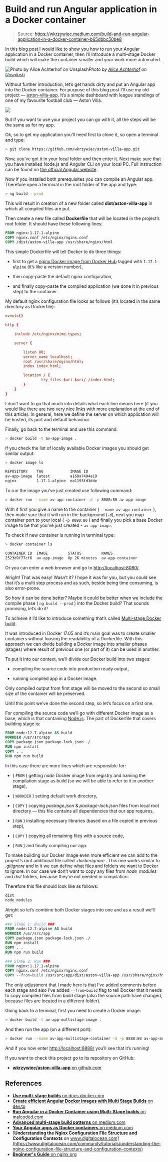 
# Build and run Angular application in a Docker container
> Source: https://wkrzywiec.medium.com/build-and-run-angular-application-in-a-docker-container-b65dbbc50be8

In this blog post I would like to show you how to run your Angular application in a Docker container, then I’ll introduce a multi-stage Docker build which will make the container smaller and your work more automated.

![Photo by [Alice Achterhof](https://unsplash.com/@alicegrace?utm_source=medium&utm_medium=referral) on [Unsplash](https://unsplash.com?utm_source=medium&utm_medium=referral)](https://cdn-images-1.medium.com/max/7874/0*XuvtM9msowqAOxNM)*Photo by [Alice Achterhof](https://unsplash.com/@alicegrace?utm_source=medium&utm_medium=referral) on [Unsplash](https://unsplash.com?utm_source=medium&utm_medium=referral)*

Without further introduction, let’s get hands dirty and put an Angular app into the Docker container. For purpose of this blog post I’ll use my old project — [aston-villa-app](https://github.com/wkrzywiec/aston-villa-app). It’s a simple dashboard with league standings of one of my favourite football club — Aston Villa.

![](https://cdn-images-1.medium.com/max/2204/1*-rX1iTEXcYkyx4yU2IQIgQ.png)

But if you want to use your project you can go with it, all the steps will be the same as for my app.

Ok, so to get my application you’ll need first to clone it, so open a terminal and type:

```bash
> git clone https://github.com/wkrzywiec/aston-villa-app.git
```

Now, you’ve got it in your local folder and then enter it. Next make sure that you have installed Node.js and Angular CLI on your local PC. Full instruction can be found on [the official Angular website](https://angular.io/guide/setup-local).

Now if you installed both prerequisites you can compile an Angular app. Therefore open a terminal in the root folder of the app and type:

```bash
> ng build --prod
```

This will result in creation of a new folder called **dist/aston-villa-app** in which all compiled files are put.

Then create a new file called **Dockerfile** that will be located in the project’s root folder. It should have these following lines:

```dockerfile
FROM nginx:1.17.1-alpine
COPY nginx.conf /etc/nginx/nginx.conf
COPY /dist/aston-villa-app /usr/share/nginx/html
```

This simple Dockerfile will tell Docker to do three things:

* first to get a [nginx Docker image from Docker Hub](https://hub.docker.com/_/nginx) tagged with `1.17.1-alpine` (it’s like a version number),

* then copy-paste the default nginx configuration,

* and finally copy-paste the compiled application (we done it in previous step) to the container.

My default nginx configuration file looks as follows (it’s located in the same directory as Dockerfile):

```conf
events{}

http {

    include /etc/nginx/mime.types;

    server {

        listen 80;
        server_name localhost;
        root /usr/share/nginx/html;
        index index.html;

        location / {
                try_files $uri $uri/ /index.html;
        }
    }
}
```

I don’t want to go that much into details what each line means here (if you would like there are two very nice links with more explanation at the end of this article). In general, here we define the server on which application will be hosted, its port and default behaviour.

Finally, go back to the terminal and use this command:

```bash
> docker build -t av-app-image .
```

If you check the list of locally available Docker images you should get similar output:

```bash
> docker image ls

REPOSITORY    TAG            IMAGE ID      
av-app-image  latest         a160a7494a19      
nginx         1.17.1-alpine  ea1193fd3dde        
```

To run the image you’ve just created use following command:

```bash
> docker run --name av-app-container -d -p 8080:80 av-app-image
```


With it first you give a name to the container ( `--name av-app-container` ), then make sure that it will run in the background (`-d`), next you map container port to your local ( `-p 8080:80` ) and finally you pick a base Docker image to be that you’ve just created - `av-app-image`.

To check if new container is running in terminal type:

```bash
> docker container ls

CONTAINER ID  IMAGE         STATUS         NAMES
2523d9f77cf6  av-app-image  Up 26 minutes  av-app-container
```

Or you can enter a web browser and go to [http://localhost:8080/](http://localhost:8080/).

Alright! That was easy! Wasn’t it? I hope it was for you, but you could see that it’s a multi step process and as such, beside being time consuming, is also error-prone.

So how it can be done better? Maybe it could be better when we include the compile phase ( `ng build --prod` ) into the Docker build? That sounds promising, let’s do it!

To achieve it I’d like to introduce something that’s called [Multi-stage Docker build](https://docs.docker.com/develop/develop-images/multistage-build/).

It was introduced in Docker 17.05 and it’s main goal was to create smaller containers without loosing the readability of a Dockerfile. With this approach we can divide building a Docker image into smaller phases (stages) where result of previous one (or part of it) can be used in another.

To put it into our context, we’ll divide our Docker build into two stages:

* compiling the source code into production ready output,

* running compiled app in a Docker image.

Only compiled output from first stage will be moved to the second so small size of the container will be preserved.

Until this point we’ve done the second step, so let’s focus on a first one.

For compiling the source code we’ll go with different Docker image as a base, which is that containing [Node.js](https://hub.docker.com/_/node/). The part of Dockerfile that covers building stage is:

```dockerfile
FROM node:12.7-alpine AS build
WORKDIR /usr/src/app
COPY package.json package-lock.json ./
RUN npm install
COPY . .
RUN npm run build
```

In this case there are more lines which are responsible for:

* ( `FROM` ) getting *node* Docker image from registry and naming the compilation stage as build (so we will be able to refer to it in another stage),

* ( `WORKDIR` ) setting default work directory,

* ( `COPY` ) copying *package.json* & *package-lock.json* files from local root directory — this file contains all dependencies that our app requires,

* ( `RUN` ) installing necessary libraries (based on a file copied in previous step),

* ( `COPY` ) copying all remaining files with a source code,

* ( `RUN` ) and finally compiling our app.

To make building our Docker image even more efficient we can add to the project’s root additional file called *.dockerignore* . This one works similar to *.gitignore* and in it we can define what files and folders we want to Docker to ignore. In our case we don’t want to copy any files from *node_modules* and *dist* folders, because they’re not needed in compilation.

Therefore this file should look like as follows:

```bash
dist
node_modules
```

Alright so let’s combine both Docker stages into one and as a result we’ll get:

```dockerfile
### STAGE 1: Build ###
FROM node:12.7-alpine AS build
WORKDIR /usr/src/app
COPY package.json package-lock.json ./
RUN npm install
COPY . .
RUN npm run build

### STAGE 2: Run ###
FROM nginx:1.17.1-alpine
COPY nginx.conf /etc/nginx/nginx.conf
COPY --from=build /usr/src/app/dist/aston-villa-app /usr/share/nginx/html
```

The only adjustment that I made here is that I’ve added comments before each stage and also I’ve added `--from=build` flag to tell Docker that it needs to copy compiled files from *build* stage (also the source path have changed, because files are located in a different folder).

Going back to a terminal, first you need to create a Docker image:

```bash
> docker build -t av-app-multistage-image .
```

And then run the app (on a different port):

```bash
> docker run --name av-app-multistage-container -d -p 8888:80 av-app-multistage-image
```

And if you now enter [http://localhost:8888/](http://localhost:8888/) you’ll see that it’s running!

If you want to check this project go to its repository on GitHub:

* [**wkrzywiec/aston-villa-app** on github.com](https://github.com/wkrzywiec/aston-villa-app)

## References
* [**Use multi-stage builds** on docs.docker.com](https://docs.docker.com/develop/develop-images/multistage-build/)
* [**Create efficient Angular Docker images with Multi Stage Builds**
 on dev.to](https://dev.to/avatsaev/create-efficient-angular-docker-images-with-multi-stage-builds-1f3n)
* [**Run Angular in a Docker Container using Multi-Stage builds**
 on malcoded.com](https://malcoded.com/posts/angular-docker/)
* [**Advanced multi-stage build patterns** on medium.com](https://medium.com/@tonistiigi/advanced-multi-stage-build-patterns-6f741b852fae)
* [**Your Angular apps as Docker containers** on medium.com](https://medium.com/@DenysVuika/your-angular-apps-as-docker-containers-471f570a7f2)
* [**Understanding the Nginx Configuration File Structure and Configuration Contexts** on www.digitalocean.com](https://www.digitalocean.com/community/tutorials/understanding-the-nginx-configuration-file-structure-and-configuration-contexts)
* [**Beginner's Guide** on nginx.org](http://nginx.org/en/docs/beginners_guide.html#conf_structure)
